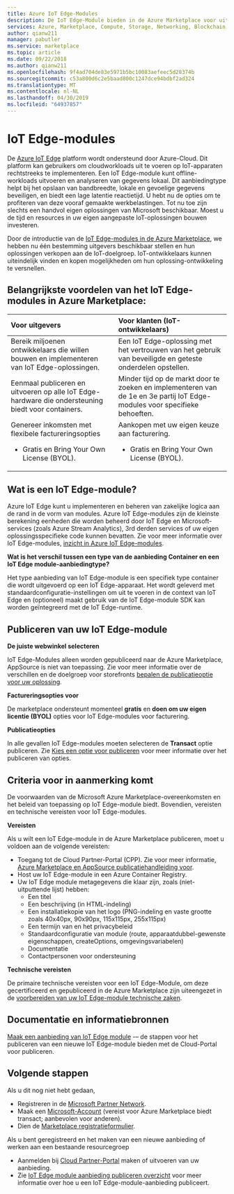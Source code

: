 ```yaml
---
title: Azure IoT Edge-Modules
description: De IoT Edge-Module bieden in de Azure Marketplace voor uitgevers van app- en service.
services: Azure, Marketplace, Compute, Storage, Networking, Blockchain, IoT Edge module offer
author: qianw211
manager: pabutler
ms.service: marketplace
ms.topic: article
ms.date: 09/22/2018
ms.author: qianw211
ms.openlocfilehash: 9f4ad704de83e5971b5bc10083aefeec5d28374b
ms.sourcegitcommit: c53a800d6c2e5baad800c1247dce94bdbf2ad324
ms.translationtype: MT
ms.contentlocale: nl-NL
ms.lasthandoff: 04/30/2019
ms.locfileid: "64937857"
---
```

# <a name="iot-edge-modules"></a>IoT Edge-modules

De [Azure IoT Edge](https://azure.microsoft.com/services/iot-edge/) platform wordt ondersteund door Azure-Cloud.  Dit platform kan gebruikers om cloudworkloads uit te voeren op IoT-apparaten rechtstreeks te implementeren.  Een IoT Edge-module kunt offline-workloads uitvoeren en analyseren van gegevens lokaal. Dit aanbiedingtype helpt bij het opslaan van bandbreedte, lokale en gevoelige gegevens beveiligen, en biedt een lage latentie reactietijd.  U hebt nu de opties om te profiteren van deze vooraf gemaakte werkbelastingen. Tot nu toe zijn slechts een handvol eigen oplossingen van Microsoft beschikbaar.  Moest u de tijd en resources in uw eigen aangepaste IoT-oplossingen bouwen investeren.

Door de introductie van de [IoT Edge-modules in de Azure Marketplace](https://azuremarketplace.microsoft.com/marketplace/apps/category/internet-of-things?page=1), we hebben nu één bestemming uitgevers beschikbaar stellen en hun oplossingen verkopen aan de IoT-doelgroep. IoT-ontwikkelaars kunnen uiteindelijk vinden en kopen mogelijkheden om hun oplossing-ontwikkeling te versnellen.  

## <a name="key-benefits-of-iot-edge-modules-in-azure-marketplace"></a>Belangrijkste voordelen van het IoT Edge-modules in Azure Marketplace:

| **Voor uitgevers**    | **Voor klanten (IoT-ontwikkelaars)**  |
| :------------------- | :-------------------|
| Bereik miljoenen ontwikkelaars die willen bouwen en implementeren van IoT Edge-oplossingen.  | Een IoT Edge-oplossing met het vertrouwen van het gebruik van beveiligde en geteste onderdelen opstellen. |
| Eenmaal publiceren en uitvoeren op alle IoT Edge-hardware die ondersteuning biedt voor containers. | Minder tijd op de markt door te zoeken en implementeren van de 1e en 3e partij IoT Edge-modules voor specifieke behoeften. |
| Genereer inkomsten met flexibele factureringsopties <ul> <li> Gratis en Bring Your Own License (BYOL). </li> </ul> | Aankopen met uw eigen keuze aan facturering. <ul> <li> Gratis en Bring Your Own License (BYOL). </li> </ul> |

## <a name="what-is-an-iot-edge-module"></a>Wat is een IoT Edge-module?

Azure IoT Edge kunt u implementeren en beheren van zakelijke logica aan de rand in de vorm van modules. Azure IoT Edge-modules zijn de kleinste berekening eenheden die worden beheerd door IoT Edge en Microsoft-services (zoals Azure Stream Analytics), 3rd derden services of uw eigen oplossingsspecifieke code kunnen bevatten. Zie voor meer informatie over IoT Edge-modules, [inzicht in Azure IoT Edge-modules](https://docs.microsoft.com/azure/iot-edge/iot-edge-modules).

**Wat is het verschil tussen een type van de aanbieding Container en een IoT Edge module-aanbiedingtype?**

Het type aanbieding van IoT Edge-module is een specifiek type container die wordt uitgevoerd op een IoT Edge-apparaat. Het wordt geleverd met standaardconfiguratie-instellingen om uit te voeren in de context van IoT Edge en (optioneel) maakt gebruik van de IoT Edge-module SDK kan worden geïntegreerd met de IoT Edge-runtime.

## <a name="publishing-your-iot-edge-module"></a>Publiceren van uw IoT Edge-module

**De juiste webwinkel selecteren**

IoT Edge-Modules alleen worden gepubliceerd naar de Azure Marketplace, AppSource is niet van toepassing.  Zie voor meer informatie over de verschillen en de doelgroep voor storefronts [bepalen de publicatieoptie voor uw oplossing](https://docs.microsoft.com/azure/marketplace/determine-your-listing-type).
 
**Factureringsopties voor**

De marketplace ondersteunt momenteel **gratis** en **doen om uw eigen licentie (BYOL)** opties voor IoT Edge-modules voor facturering.
 
**Publicatieopties**

In alle gevallen IoT Edge-modules moeten selecteren de **Transact** optie publiceren.  Zie [Kies een optie voor publiceren](https://docs.microsoft.com/azure/marketplace/determine-your-listing-type) voor meer informatie over het publiceren van opties.  

## <a name="eligibility-criteria"></a>Criteria voor in aanmerking komt

De voorwaarden van de Microsoft Azure Marketplace-overeenkomsten en het beleid van toepassing op IoT Edge-module biedt.  Bovendien, vereisten en technische vereisten voor IoT Edge-modules.  

**Vereisten**

Als u wilt een IoT Edge-module in de Azure Marketplace publiceren, moet u voldoen aan de volgende vereisten:

- Toegang tot de Cloud Partner-Portal (CPP). Zie voor meer informatie, [Azure Marketplace en AppSource publicatiehandleiding voor](https://docs.microsoft.com/azure/marketplace/marketplace-publishers-guide).
- Host uw IoT Edge-module in een Azure Container Registry. 
- Uw IoT Edge module metagegevens die klaar zijn, zoals (niet-uitputtende lijst) hebben: 
    - Een titel
    - Een beschrijving (in HTML-indeling)
    - Een installatiekopie van het logo (PNG-indeling en vaste grootte zoals 40x40px, 90x90px, 115x115px, 255x115px)
    - Een termijn van en het privacybeleid
    - Standaardconfiguratie van module (route, apparaatdubbel-gewenste eigenschappen, createOptions, omgevingsvariabelen)
    - Documentatie
    - Contactpersonen voor ondersteuning

**Technische vereisten**

De primaire technische vereisten voor een IoT Edge-Module, om deze gecertificeerd en gepubliceerd in de Azure Marketplace zijn uiteengezet in de [voorbereiden van uw IoT Edge-module technische zaken](https://docs.microsoft.com/azure/marketplace/cloud-partner-portal/iot-edge-module/cpp-create-technical-assets).  

## <a name="documentation-and-resources"></a>Documentatie en informatiebronnen

[Maak een aanbieding van IoT Edge module](https://docs.microsoft.com/azure/marketplace/cloud-partner-portal/iot-edge-module/cpp-create-offer) -– de stappen voor het publiceren van een nieuwe IoT Edge-module bieden met de Cloud-Portal voor publiceren.

## <a name="next-steps"></a>Volgende stappen

Als u dit nog niet hebt gedaan,

- Registreren in de [Microsoft Partner Network](https://partner.microsoft.com/membership).
- Maak een [Microsoft-Account](https://account.microsoft.com/account/) (vereist voor Azure Marketplace biedt transact; aanbevolen voor anderen).
- Dien de [Marketplace registratieformulier](https://azuremarketplace.microsoft.com/sell/signup).

Als u bent geregistreerd en het maken van een nieuwe aanbieding of werken aan een bestaande resourcegroep

- Aanmelden bij [Cloud Partner-Portal](https://cloudpartner.azure.com/) maken of uitvoeren van uw aanbieding.
- Zie [IoT Edge module aanbieding publiceren overzicht](https://docs.microsoft.com/azure/marketplace/cloud-partner-portal/iot-edge-module/cpp-offer-process-parts) voor meer informatie over hoe u een IoT Edge-module-aanbieding publiceert.
